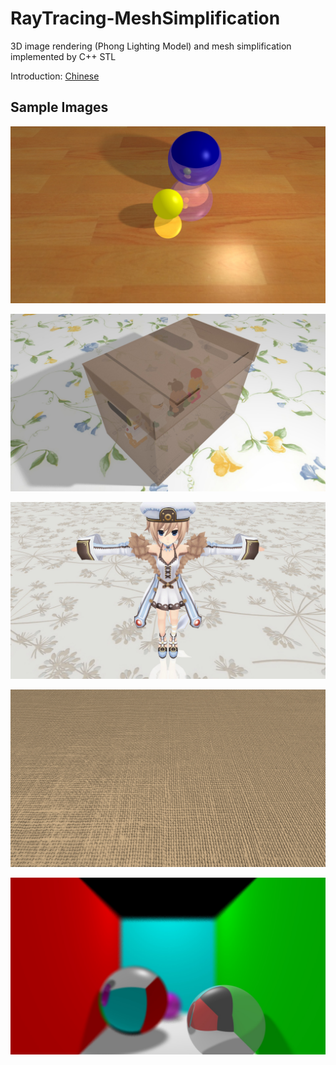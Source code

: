 # RayTracing-MeshSimplification
3D image rendering (Phong Lighting Model) and mesh simplification implemented by C++ STL

Introduction: [Chinese](https://github.com/coolyangzc/RayTracing-MeshSimplification/blob/main/doc/report.pdf)

## Sample Images 

![](https://raw.githubusercontent.com/coolyangzc/RayTracing-MeshSimplification/main/results/sample_images/test6A.jpg)

![](https://raw.githubusercontent.com/coolyangzc/RayTracing-MeshSimplification/main/results/sample_images/test9B_2.jpg)

![](https://raw.githubusercontent.com/coolyangzc/RayTracing-MeshSimplification/main/results/sample_images/test5D.jpg)

![](https://raw.githubusercontent.com/coolyangzc/RayTracing-MeshSimplification/main/results/sample_images/test7D2.jpg)

![](https://raw.githubusercontent.com/coolyangzc/RayTracing-MeshSimplification/main/results/sample_images/test9A_0.2_5.jpg)